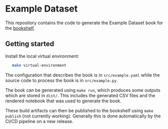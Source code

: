 # Example Dataset



This repository contains the code to generate the Example Dataset book for the [bookshelf](https://github.com/climate-resource/bookshelf).

## Getting started

Install the local virtual environment:

```bash
   make virtual-environment
```

The configuration that describes the book is in `src/example.yaml`
while the source code to process the book is in `src/example.py`.


The book can be generated using `make run`,
which produces some outputs which are stored in `dist/`.
This includes the generated CSV files and the rendered notebook
that was used to generate the book.

These build artifacts can then be published to the bookshelf using `make publish`
(not currently working).
Generally this is done automatically by the CI/CD pipeline on a new release.
